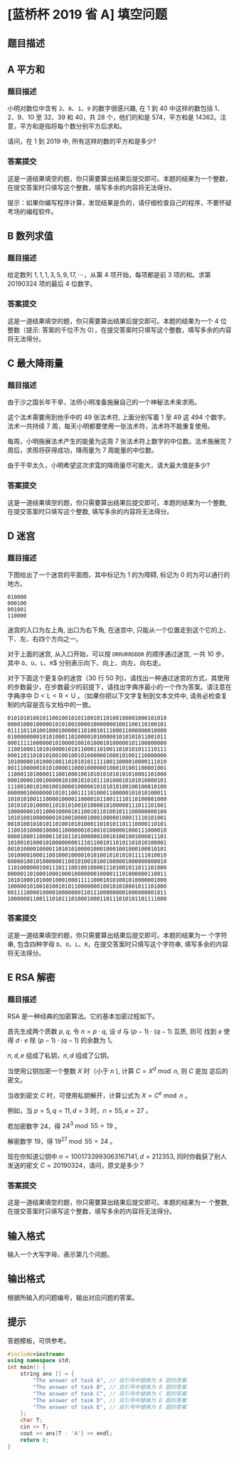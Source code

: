 # [蓝桥杯 2019 省 A] 填空问题

## 题目描述

## A 平方和

### 题目描述

小明对数位中含有 `2`、`0`、`1`、`9` 的数字很感兴趣, 在 $1$ 到 $40$ 中这样的数包括 $1$、$2$、$9$、$10$ 至 $32$、$39$ 和 $40$，共 $28$ 个，他们的和是 $574$，平方和是 $14362$。注意，平方和是指将每个数分别平方后求和。

请问，在 $1$ 到 $2019$ 中, 所有这样的数的平方和是多少?

### 答案提交

这是一道结果填空的题，你只需要算出结果后提交即可。本题的结果为一个整数，在提交答案时只填写这个整数，填写多余的内容将无法得分。

提示：如果你编写程序计算，发现结果是负的，请仔细检查自己的程序，不要怀疑考场的编程软件。

## B 数列求值

### 题目描述

给定数列 $1,1,1,3,5,9,17,\cdots$，从第 $4$ 项开始，每项都是前 $3$ 项的和。求第 $20190324$ 项的最后 $4$ 位数字。

### 答案提交

这是一道结果填空的题，你只需要算出结果后提交即可。本题的结果为一个 $4$ 位整数（提示: 答案的千位不为 $0$），在提交答案时只填写这个整数，填写多余的内容将无法得分。 

## C 最大降雨量

### 题目描述


由于沙之国长年干旱，法师小明准备施展自己的一个神秘法术来求雨。

这个法术需要用到他手中的 $49$ 张法术符, 上面分别写着 $1$ 至 $49$ 这 $494$ 个数字。法术一共持续 $7$ 周，每天小明都要使用一张法术符，法术符不能重复使用。

每周，小明施展法术产生的能量为这周 $7$ 张法术符上数字的中位数。法术施展完 $7$ 周后，求雨将获得成功，降雨量为 $7$ 周能量的中位数。

由于干早太久，小明希望这次求雭的降雨量尽可能大，请大最大值是多少?

### 答案提交

这是一道结果填空的题，你只需要算出结果后提交即可。本题的结果为一个整数, 在提交答案时只填写这个整数, 填写多余的内容将无法得分。 

## D 迷宫

### 题目描述

下图给出了一个迷宫的平面图，其中标记为 $1$ 的为障碍, 标记为 $0$ 的为可以通行的地方。

```
010000
000100
001001
110000
```

迷宫的入口为左上角, 出口为右下角, 在迷宫中, 只能从一个位置走到这个它的上、下、左、右四个方向之一。

对于上面的迷宫, 从入口开始，可以按 `DRRURRDDDR` 的顺序通过迷宫, 一共 $10$ 步。其中 `D`、`U`、`L`、`R`$ 分别表示向下、向上、向左、向右走。

对于下面这个更复杂的迷宫（$30$ 行 $50$ 列)，请找出一种通过迷宫的方式，其使用的步数最少，在步数最少的前提下，请找出字典序最小的一个作为答案。请注意在字典序中 $\mathrm{D}<\mathrm{L}<\mathrm{R}<\mathrm{U}$ 。（如果你把以下文字复制到文本文件中, 请务必检查复制的内容是否与文档中的一致。

```
01010101001011001001010110010110100100001000101010
00001000100000101010010000100000001001100110100101
01111011010010001000001101001011100011000000010000
01000000001010100011010000101000001010101011001011
00011111000000101000010010100010100000101100000000
11001000110101000010101100011010011010101011110111
00011011010101001001001010000001000101001110000000
10100000101000100110101010111110011000010000111010
00111000001010100001100010000001000101001100001001
11000110100001110010001001010101010101010001101000
00010000100100000101001010101110100010101010000101
11100100101001001000010000010101010100100100010100
00000010000000101011001111010001100000101010100011
10101010011100001000011000010110011110110100001000
10101010100001101010100101000010100000111011101001
10000000101100010000101100101101001011100000000100
10101001000000010100100001000100000100011110101001
00101001010101101001010100011010101101110000110101
11001010000100001100000010100101000001000111000010
00001000110000110101101000000100101001001000011101
10100101000101000000001110110010110101101010100001
00101000010000110101010000100010001001000100010101
10100001000110010001000010101001010101011111010010
00000100101000000110010100101001000001000000000010
11010000001001110111001001000011101001011011101000
00000110100010001000100000001000011101000000110011
10101000101000100010001111100010101001010000001000
10000010100101001010110000000100101010001011101000
00111100001000010000000110111000000001000000001011
10000001100111010111010001000110111010101101111000

```

### 答案提交

这是一道结果填空的题，你只需要算出结果后提交即可。本题的结果为一 个字符串, 包含四种字母 `D`、`U`、`L`、`R`，在提交答案时只填写这个字符串, 填写多余的内容将无法得分。 

## E RSA 解密

### 题目描述
$\mathrm{RSA}$ 是一种经典的加密算法。它的基本加密过程如下。

首先生成两个质数 $p, q$, 令 $n=p \cdot q$, 设 $d$ 与 $(p-1) \cdot(q-1)$ 互质, 则可 找到 $e$ 使得 $d \cdot e$ 除 $(p-1) \cdot(q-1)$ 的余数为 $1$。

$n, d, e$ 组成了私钥，$n, d$ 组成了公钥。

当使用公钥加密一个整数 $X$ 时（小于 $n$ ), 计算 $C=X^{d} \bmod n$, 则 $C$ 是加 宓后的密文。

当收到密文 $C$ 时，可使用私钥解开，计算公式为 $X=C^{e} \bmod n$ 。

例如，当 $p=5, q=11, d=3$ 时，$n=55, e=27$ 。

若加密数字 $24$，得 $24^{3} \bmod 55=19$ 。

解密数字 $19$，得 $19^{27} \bmod 55=24$ 。

现在你知道公钥中 $n=1001733993063167141, d=212353$, 同时你截获了别人发送的密文 $C=20190324$，请问，原文是多少？

### 答案提交

这是一道结果填空的题，你只需要算出结果后提交即可。本题的结果为一 个整数, 在提交答案时只填写这个整数，填写多余的内容将无法得分。 


## 输入格式

输入一个大写字母，表示第几个问题。

## 输出格式

根据所输入的问题编号，输出对应问题的答案。

## 提示

答题模板，可供参考。

```cpp
#include<iostream>
using namespace std;
int main() {
    string ans [] = {
        "The answer of task A", // 双引号中替换为 A 题的答案
        "The answer of task B", // 双引号中替换为 B 题的答案
        "The answer of task C", // 双引号中替换为 C 题的答案
        "The answer of task D", // 双引号中替换为 D 题的答案
        "The answer of task E", // 双引号中替换为 E 题的答案
    };
    char T;
    cin >> T;
    cout << ans[T - 'A'] << endl;
    return 0;
}
```
